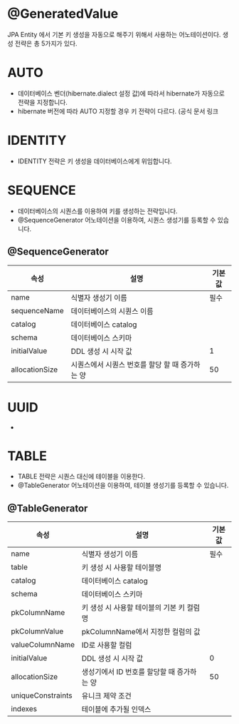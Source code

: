 # @GeneratedValue

JPA Entity 에서 기본 키 생성을 자동으로 해주기 위해서 사용하는 어노테이션이다.
생성 전략은 총 5가지가 있다.

# AUTO

- 데이터베이스 벤더(hibernate.dialect 설정 값)에 따라서 hibernate가 자동으로 전략을 지정합니다.
- hibernate 버전에 따라 AUTO 지정할 경우 키 전략이 다르다. (공식 문서 링크

# IDENTITY

- IDENTITY 전략은 키 생성을 데이터베이스에게 위임합니다.

# SEQUENCE

- 데이터베이스의 시퀀스를 이용하여 키를 생성하는 전략입니다.
- @SequenceGenerator 어노테이션을 이용하여, 시퀀스 생성기를 등록할 수 있습니다.

## @SequenceGenerator

| 속성             | 설명                          | 기본값 | 
|----------------|-----------------------------|-----|
| name           | 식별자 생성기 이름                  | 필수  |
| sequenceName   | 데이터베이스의 시퀀스 이름              |     |
| catalog        | 데이터베이스 catalog              |     |
| schema         | 데이터베이스 스키마                  |     |
| initialValue   | DDL 생성 시 시작 값               | 1   |
| allocationSize | 시퀀스에서 시퀀스 번호를 할당 할 때 증가하는 양 | 50  |

# UUID
-

# TABLE

- TABLE 전략은 시퀀스 대신에 테이블을 이용한다.
- @TableGenerator 어노테이션을 이용하여, 테이블 생성기를 등록할 수 있습니다.

## @TableGenerator

| 속성                | 설명                        | 기본값 | 
|-------------------|---------------------------|-----|
| name              | 식별자 생성기 이름                | 필수  |
| table             | 키 생성 시 사용할 테이블명           |     |
| catalog           | 데이터베이스 catalog            |     |
| schema            | 데이터베이스 스키마                |     |
| pkColumnName      | 키 생성 시 사용할 테이블의 기본 키 컬럼명  |     |
| pkColumnValue     | pkColumnName에서 지정한 컬럼의 값  |     |
| valueColumnName   | ID로 사용할 컬럼                |     |
| initialValue      | DDL 생성 시 시작 값             | 0   |
| allocationSize    | 생성기에서 ID 번호를 할당할 때 증가하는 양 | 50  |
| uniqueConstraints | 유니크 제약 조건                 |     |
| indexes           | 테이블에 추가될 인덱스              |     |
